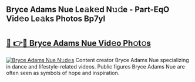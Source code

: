 ## Bryce Adams Nue Le𝚊k𝚎d N𝚞𝚍e - Part-EqO Vid𝚎o Le𝚊ks Photos Bp7yl

# <h2><a href="http://fbaed5g.evod.top/?m=Bryce+Adams+Nue">🔗 👉🔴 Bryce Adams Nue Vid𝚎o Ph𝚘t𝚘s</a></h2>

[![Bryce Adams Nue N𝚞d𝚎s](https://i.imgur.com/8V9OHl7.gif)](http://fbaed5g.evod.top/?m=Bryce+Adams+Nue)
Content creator Bryce Adams Nue specializing in dance and lifestyle-related videos. Public figures Bryce Adams Nue are often seen as symbols of hope and inspiration. 
